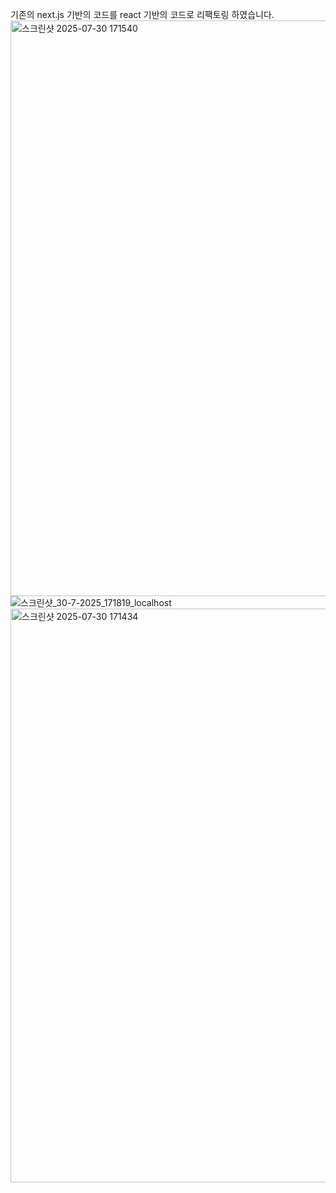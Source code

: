 기존의 next.js 기반의 코드를 react 기반의 코드로 리팩토링 하였습니다. 
<img width="1501" height="921" alt="스크린샷 2025-07-30 171540" src="https://github.com/user-attachments/assets/fb7233df-e329-4e05-9377-1980c6970528" />
![스크린샷_30-7-2025_171819_localhost](https://github.com/user-attachments/assets/77329692-8b30-439b-b858-b771da5964c4)
<img width="1889" height="918" alt="스크린샷 2025-07-30 171434" src="https://github.com/user-attachments/assets/8e0dd088-c9d2-4353-be64-0a6f50c19dbd" />
